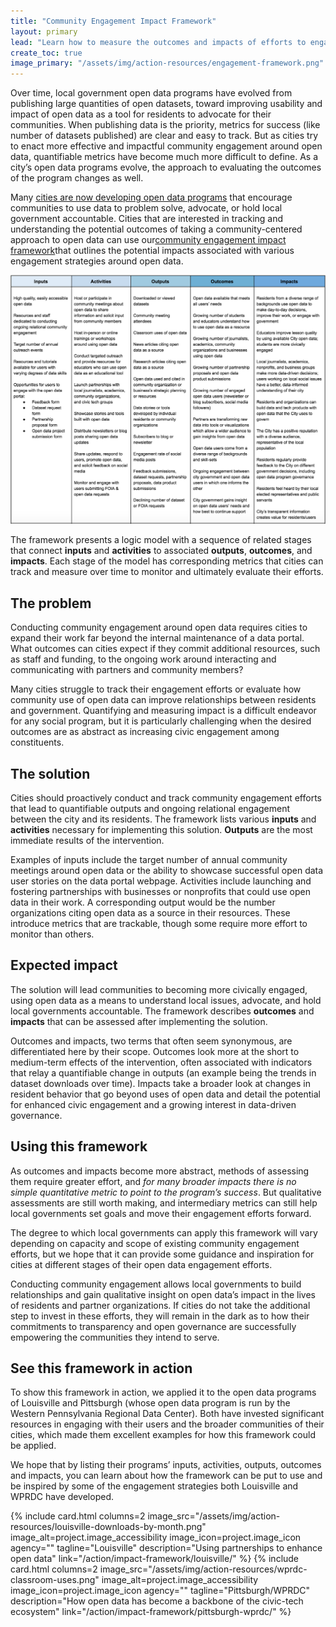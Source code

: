 ```yaml
---
title: "Community Engagement Impact Framework"
layout: primary
lead: "Learn how to measure the outcomes and impacts of efforts to engage the community around open data"
create_toc: true
image_primary: "/assets/img/action-resources/engagement-framework.png"
---
```


Over time, local government open data programs have evolved from publishing large quantities of open datasets, toward improving usability and impact of open data as a tool for residents to advocate for their communities. When publishing data is the priority, metrics for success (like number of datasets published) are clear and easy to track. But as cities try to enact more effective and impactful community engagement around open data, quantifiable metrics have become much more difficult to define. As a city’s open data programs evolve, the approach to evaluating the outcomes of the program changes as well.

Many [cities are now developing open data programs](https://communities.sunlightfoundation.com/case-studies/) that encourage communities to use data to problem solve, advocate, or hold local government accountable. Cities that are interested in tracking and understanding the potential outcomes of taking a community-centered approach to open data can use our[community engagement impact framework](https://docs.google.com/document/d/1OBy3O2yJJVDL1U9IzZ7ssOBaNvdqZiZOXcM7_Nm9lrA/edit)that outlines the potential impacts associated with various engagement strategies around open data.

![Engagement framework image](/assets/img/action-resources/engagement-framework.png)

The framework presents a logic model with a sequence of related stages that connect **inputs** and **activities** to associated **outputs**, **outcomes**, and **impacts**. Each stage of the model has corresponding metrics that cities can track and measure over time to monitor and ultimately evaluate their efforts.

## The problem

Conducting community engagement around open data requires cities to expand their work far beyond the internal maintenance of a data portal. What outcomes can cities expect if they commit additional resources, such as staff and funding, to the ongoing work around interacting and communicating with partners and community members?

Many cities struggle to track their engagement efforts or evaluate how community use of open data can improve relationships between residents and government. Quantifying and measuring impact is a difficult endeavor for any social program, but it is particularly challenging when the desired outcomes are as abstract as increasing civic engagement among constituents.

## The solution

Cities should proactively conduct and track community engagement efforts that lead to quantifiable outputs and ongoing relational engagement between the city and its residents. The framework lists various **inputs** and **activities** necessary for implementing this solution. **Outputs** are the most immediate results of the intervention.

Examples of inputs include the target number of annual community meetings around open data or the ability to showcase successful open data user stories on the data portal webpage. Activities include launching and fostering partnerships with businesses or nonprofits that could use open data in their work. A corresponding output would be the number organizations citing open data as a source in their resources. These introduce metrics that are trackable, though some require more effort to monitor than others.

## Expected impact

The solution will lead communities to becoming more civically engaged, using open data as a means to understand local issues, advocate, and hold local governments accountable. The framework describes **outcomes** and **impacts** that can be assessed after implementing the solution.

Outcomes and impacts, two terms that often seem synonymous, are differentiated here by their scope. Outcomes look more at the short to medium-term effects of the intervention, often associated with indicators that relay a quantifiable change in outputs (an example being the trends in dataset downloads over time). Impacts take a broader look at changes in resident behavior that go beyond uses of open data and detail the potential for enhanced civic engagement and a growing interest in data-driven governance.

## Using this framework

As outcomes and impacts become more abstract, methods of assessing them require greater effort, and _for many broader impacts there is no simple quantitative metric to point to the program’s success_. But qualitative assessments are still worth making, and intermediary metrics can still help local governments set goals and move their engagement efforts forward.

The degree to which local governments can apply this framework will vary depending on capacity and scope of existing community engagement efforts, but we hope that it can provide some guidance and inspiration for cities at different stages of their open data engagement efforts.

Conducting community engagement allows local governments to build relationships and gain qualitative insight on open data’s impact in the lives of residents and partner organizations. If cities do not take the additional step to invest in these efforts, they will remain in the dark as to how their commitments to transparency and open governance are successfully empowering the communities they intend to serve.

## See this framework in action

To show this framework in action, we applied it to the open data programs of Louisville and Pittsburgh (whose open data program is run by the Western Pennsylvania Regional Data Center). Both have invested significant resources in engaging with their users and the broader communities of their cities, which made them excellent examples for how this framework could be applied.

We hope that by listing their programs’ inputs, activities, outputs, outcomes and impacts, you can learn about how the framework can be put to use and be inspired by some of the engagement strategies both Louisville and WPRDC have developed.

<!-- <a href="/action/impact-framework/louisville/">
  <button class="usa-button usa-button-big">See the framework applied to Louisville</button>
</a>

<a href="/action/impact-framework/pittsburgh-wprdc/">
  <button class="usa-button usa-button-big">See the framework applied to Pittsburgh/WPRDC</button>
</a> -->

<!-- <div class="usa-grid"> -->
  <section class="usa-section">
    <div class="usa-section-bottom">
      <div class="usa-flex usa-flex-wrap">
        {% include card.html
         columns=2
         image_src="/assets/img/action-resources/louisville-downloads-by-month.png"
         image_alt=project.image_accessibility
         image_icon=project.image_icon
         agency=""
         tagline="Louisville"
         description="Using partnerships to enhance open data"
         link="/action/impact-framework/louisville/"
        %}
        {% include card.html
         columns=2
         image_src="/assets/img/action-resources/wprdc-classroom-uses.png"
         image_alt=project.image_accessibility
         image_icon=project.image_icon
         agency=""
         tagline="Pittsburgh/WPRDC"
         description="How open data has become a backbone of the civic-tech ecosystem"
         link="/action/impact-framework/pittsburgh-wprdc/"
        %}
      </div>
    </div>
  </section>
<!-- </div> -->
